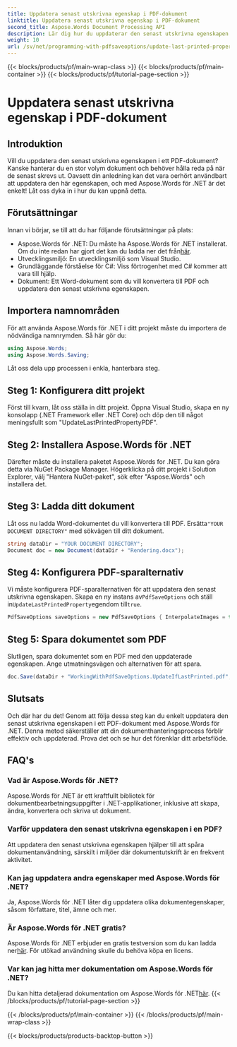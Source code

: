 ```yaml
---
title: Uppdatera senast utskrivna egenskap i PDF-dokument
linktitle: Uppdatera senast utskrivna egenskap i PDF-dokument
second_title: Aspose.Words Document Processing API
description: Lär dig hur du uppdaterar den senast utskrivna egenskapen i ett PDF-dokument med Aspose.Words för .NET med vår steg-för-steg-guide.
weight: 10
url: /sv/net/programming-with-pdfsaveoptions/update-last-printed-property/
---
```


{{< blocks/products/pf/main-wrap-class >}}
{{< blocks/products/pf/main-container >}}
{{< blocks/products/pf/tutorial-page-section >}}

# Uppdatera senast utskrivna egenskap i PDF-dokument

## Introduktion

Vill du uppdatera den senast utskrivna egenskapen i ett PDF-dokument? Kanske hanterar du en stor volym dokument och behöver hålla reda på när de senast skrevs ut. Oavsett din anledning kan det vara oerhört användbart att uppdatera den här egenskapen, och med Aspose.Words för .NET är det enkelt! Låt oss dyka in i hur du kan uppnå detta.

## Förutsättningar

Innan vi börjar, se till att du har följande förutsättningar på plats:

-  Aspose.Words för .NET: Du måste ha Aspose.Words för .NET installerat. Om du inte redan har gjort det kan du ladda ner det från[här](https://releases.aspose.com/words/net/).
- Utvecklingsmiljö: En utvecklingsmiljö som Visual Studio.
- Grundläggande förståelse för C#: Viss förtrogenhet med C# kommer att vara till hjälp.
- Dokument: Ett Word-dokument som du vill konvertera till PDF och uppdatera den senast utskrivna egenskapen.

## Importera namnområden

För att använda Aspose.Words för .NET i ditt projekt måste du importera de nödvändiga namnrymden. Så här gör du:

```csharp
using Aspose.Words;
using Aspose.Words.Saving;
```

Låt oss dela upp processen i enkla, hanterbara steg.

## Steg 1: Konfigurera ditt projekt

Först till kvarn, låt oss ställa in ditt projekt. Öppna Visual Studio, skapa en ny konsolapp (.NET Framework eller .NET Core) och döp den till något meningsfullt som "UpdateLastPrintedPropertyPDF".

## Steg 2: Installera Aspose.Words för .NET

Därefter måste du installera paketet Aspose.Words for .NET. Du kan göra detta via NuGet Package Manager. Högerklicka på ditt projekt i Solution Explorer, välj "Hantera NuGet-paket", sök efter "Aspose.Words" och installera det.

## Steg 3: Ladda ditt dokument

 Låt oss nu ladda Word-dokumentet du vill konvertera till PDF. Ersätta`"YOUR DOCUMENT DIRECTORY"` med sökvägen till ditt dokument.

```csharp
string dataDir = "YOUR DOCUMENT DIRECTORY";
Document doc = new Document(dataDir + "Rendering.docx");
```

## Steg 4: Konfigurera PDF-sparalternativ

 Vi måste konfigurera PDF-sparalternativen för att uppdatera den senast utskrivna egenskapen. Skapa en ny instans av`PdfSaveOptions` och ställ in`UpdateLastPrintedProperty`egendom till`true`.

```csharp
PdfSaveOptions saveOptions = new PdfSaveOptions { InterpolateImages = true };
```

## Steg 5: Spara dokumentet som PDF

Slutligen, spara dokumentet som en PDF med den uppdaterade egenskapen. Ange utmatningsvägen och alternativen för att spara.

```csharp
doc.Save(dataDir + "WorkingWithPdfSaveOptions.UpdateIfLastPrinted.pdf", saveOptions);
```

## Slutsats

Och där har du det! Genom att följa dessa steg kan du enkelt uppdatera den senast utskrivna egenskapen i ett PDF-dokument med Aspose.Words för .NET. Denna metod säkerställer att din dokumenthanteringsprocess förblir effektiv och uppdaterad. Prova det och se hur det förenklar ditt arbetsflöde.

## FAQ's

### Vad är Aspose.Words för .NET?
Aspose.Words för .NET är ett kraftfullt bibliotek för dokumentbearbetningsuppgifter i .NET-applikationer, inklusive att skapa, ändra, konvertera och skriva ut dokument.

### Varför uppdatera den senast utskrivna egenskapen i en PDF?
Att uppdatera den senast utskrivna egenskapen hjälper till att spåra dokumentanvändning, särskilt i miljöer där dokumentutskrift är en frekvent aktivitet.

### Kan jag uppdatera andra egenskaper med Aspose.Words för .NET?
Ja, Aspose.Words för .NET låter dig uppdatera olika dokumentegenskaper, såsom författare, titel, ämne och mer.

### Är Aspose.Words för .NET gratis?
 Aspose.Words för .NET erbjuder en gratis testversion som du kan ladda ner[här](https://releases.aspose.com/). För utökad användning skulle du behöva köpa en licens.

### Var kan jag hitta mer dokumentation om Aspose.Words för .NET?
 Du kan hitta detaljerad dokumentation om Aspose.Words för .NET[här](https://reference.aspose.com/words/net/).
{{< /blocks/products/pf/tutorial-page-section >}}

{{< /blocks/products/pf/main-container >}}
{{< /blocks/products/pf/main-wrap-class >}}

{{< blocks/products/products-backtop-button >}}
